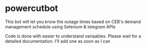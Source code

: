 # powercutbot
This bot will let you know the outage times based on CEB's demand management schedule 
using Selenium & telegram APIs 

Code is done with easier to understand variaables.
Please wait for a detailed documentation. I'll add one as soon as I can
